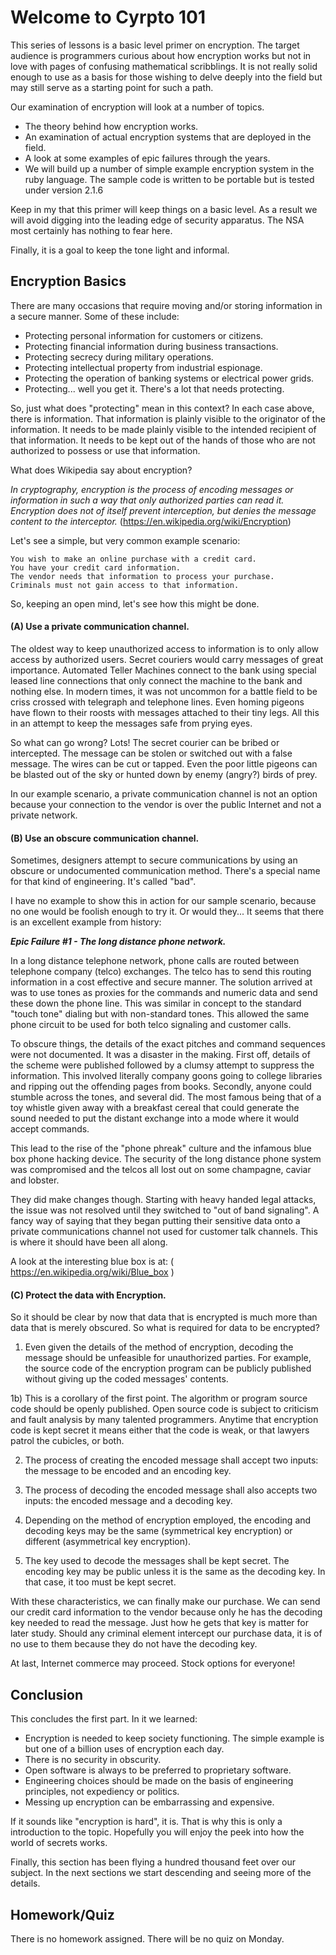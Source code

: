 # Welcome to Cyrpto 101

This series of lessons is a basic level primer on encryption. The target
audience is programmers curious about how encryption works but not in love
with pages of confusing mathematical scribblings. It is not really solid
enough to use as a basis for those wishing to delve deeply into the field
but may still serve as a starting point for such a path.

Our examination of encryption will look at a number of topics.

- The theory behind how encryption works.
- An examination of actual encryption systems that are deployed in the field.
- A look at some examples of epic failures through the years.
- We will build up a number of simple example encryption system in the ruby
language. The sample code is written to be portable but is tested under
version 2.1.6

Keep in my that this primer will keep things on a basic level. As a result
we will avoid digging into the leading edge of security apparatus. The NSA
most certainly has nothing to fear here.

Finally, it is a goal to keep the tone light and informal.

## Encryption Basics

There are many occasions that require moving and/or storing information in a
secure manner. Some of these include:

- Protecting personal information for customers or citizens.
- Protecting financial information during business transactions.
- Protecting secrecy during military operations.
- Protecting intellectual property from industrial espionage.
- Protecting the operation of banking systems or electrical power grids.
- Protecting... well you get it. There's a lot that needs protecting.

So, just what does "protecting" mean in this context? In each case above, there
is information. That information is plainly visible to the originator of the
information. It needs to be made plainly visible to the intended recipient of
that information. It needs to be kept out of the hands of those who are not
authorized to possess or use that information.

What does Wikipedia say about encryption?

_In cryptography, encryption is the process of encoding messages or information
in such a way that only authorized parties can read it. Encryption does not of
itself prevent interception, but denies the message content to the interceptor._
(https://en.wikipedia.org/wiki/Encryption)

Let's see a simple, but very common example scenario:

    You wish to make an online purchase with a credit card.
    You have your credit card information.
    The vendor needs that information to process your purchase.
    Criminals must not gain access to that information.

So, keeping an open mind, let's see how this might be done.

#### (A) Use a private communication channel.

The oldest way to keep unauthorized access to information is to only allow
access by authorized users. Secret couriers would carry messages of great
importance. Automated Teller Machines connect to the bank using special leased
line connections that only connect the machine to the bank and nothing else.
In modern times, it was not uncommon for a battle field to be criss crossed
with telegraph and telephone lines. Even homing pigeons have flown to their
roosts with messages attached to their tiny legs. All this in an attempt to
keep the messages safe from prying eyes.

So what can go wrong? Lots! The secret courier can be bribed or intercepted.
The message can be stolen or switched out with a false message. The wires can
be cut or tapped. Even the poor little pigeons can be blasted out of the sky or
hunted down by enemy (angry?) birds of prey.

In our example scenario, a private communication channel is not an option
because your connection to the vendor is over the public Internet and not a
private network.

#### (B) Use an obscure communication channel.

Sometimes, designers attempt to secure communications by using an obscure or
undocumented communication method. There's a special name for that kind of
engineering. It's called "bad".

I have no example to show this in action for our sample scenario, because no
one would be foolish enough to try it. Or would they... It seems that there is
an excellent example from history:

_**Epic Failure #1 - The long distance phone network.**_

In a long distance telephone network, phone calls are routed between telephone
company (telco) exchanges. The telco has to send this routing information in
a cost effective and secure manner. The solution arrived at was to use tones
as proxies for the commands and numeric data and send these down the phone line.
This was similar in concept to the standard "touch tone" dialing but with
non-standard tones. This allowed the same phone circuit to be used for both
telco signaling and customer calls.

To obscure things, the details of the exact pitches and command sequences were
not documented. It was a disaster in the making. First off, details of the
scheme were published followed by a clumsy attempt to suppress the information.
This involved literally company goons going to college libraries and ripping
out the offending pages from books. Secondly, anyone could stumble across the
tones, and several did. The most famous being that of a toy whistle given away
with a breakfast cereal that could generate the sound needed to put the distant
exchange into a mode where it would accept commands.

This lead to the rise of the "phone phreak" culture and the infamous blue box
phone hacking device. The security of the long distance phone system was
compromised and the telcos all lost out on some champagne, caviar and lobster.

They did make changes though. Starting with heavy handed legal attacks, the
issue was not resolved until they switched to "out of band signaling". A fancy
way of saying that they began putting their sensitive data onto a private
communications channel not used for customer talk channels. This is where it
should have been all along.

A look at the interesting blue box is at: ( https://en.wikipedia.org/wiki/Blue_box )

#### (C) Protect the data with Encryption.

So it should be clear by now that data that is encrypted is much more than data
that is merely obscured. So what is required for data to be encrypted?

1) Even given the details of the method of encryption, decoding the message
should be unfeasible for unauthorized parties. For example, the source code
of the encryption program can be publicly published without giving up the
coded messages' contents.

1b) This is a corollary of the first point. The algorithm or program source
code should be openly published.  Open source code is subject to criticism and
fault analysis by many talented programmers. Anytime that encryption code is
kept secret it means either that the code is weak, or that lawyers patrol the
cubicles, or both.

2) The process of creating the encoded message shall accept two inputs: the
message to be encoded and an encoding key.

3) The process of decoding the encoded message shall also accepts two inputs:
the encoded message and a decoding key.

4) Depending on the method of encryption employed, the encoding and decoding
keys may be the same (symmetrical key encryption) or different (asymmetrical
key encryption).

5) The key used to decode the messages shall be kept secret. The encoding key
may be public unless it is the same as the decoding key. In that case, it too
must be kept secret.

With these characteristics, we can finally make our purchase. We can send our
credit card information to the vendor because only he has the decoding key
needed to read the message. Just how he gets that key is matter for later
study. Should any criminal element intercept our purchase data, it is of no
use to them because they do not have the decoding key.

At last, Internet commerce may proceed. Stock options for everyone!

## Conclusion

This concludes the first part. In it we learned:

- Encryption is needed to keep society functioning. The simple example is but
one of a billion uses of encryption each day.
- There is no security in obscurity.
- Open software is always to be preferred to proprietary software.
- Engineering choices should be made on the basis of engineering principles,
not expediency or politics.
- Messing up encryption can be embarrassing and expensive.

If it sounds like "encryption is hard", it is. That is why this is only a
introduction to the topic. Hopefully you will enjoy the peek into how the
world of secrets works.

Finally, this section has been flying a hundred thousand feet over our subject.
In the next sections we start descending and seeing more of the details.

## Homework/Quiz

There is no homework assigned. There will be no quiz on Monday.
